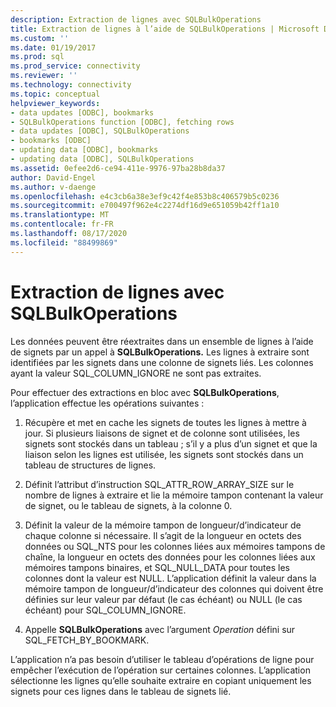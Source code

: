 ```yaml
---
description: Extraction de lignes avec SQLBulkOperations
title: Extraction de lignes à l’aide de SQLBulkOperations | Microsoft Docs
ms.custom: ''
ms.date: 01/19/2017
ms.prod: sql
ms.prod_service: connectivity
ms.reviewer: ''
ms.technology: connectivity
ms.topic: conceptual
helpviewer_keywords:
- data updates [ODBC], bookmarks
- SQLBulkOperations function [ODBC], fetching rows
- data updates [ODBC], SQLBulkOperations
- bookmarks [ODBC]
- updating data [ODBC], bookmarks
- updating data [ODBC], SQLBulkOperations
ms.assetid: 0efee2d6-ce94-411e-9976-97ba28b8da37
author: David-Engel
ms.author: v-daenge
ms.openlocfilehash: e4c3cb6a38e3ef9c42f4e853b8c406579b5c0236
ms.sourcegitcommit: e700497f962e4c2274df16d9e651059b42ff1a10
ms.translationtype: MT
ms.contentlocale: fr-FR
ms.lasthandoff: 08/17/2020
ms.locfileid: "88499869"
---
```

# <a name="fetching-rows-with-sqlbulkoperations"></a>Extraction de lignes avec SQLBulkOperations
Les données peuvent être réextraites dans un ensemble de lignes à l’aide de signets par un appel à **SQLBulkOperations.** Les lignes à extraire sont identifiées par les signets dans une colonne de signets liés. Les colonnes ayant la valeur SQL_COLUMN_IGNORE ne sont pas extraites.  
  
 Pour effectuer des extractions en bloc avec **SQLBulkOperations**, l’application effectue les opérations suivantes :  
  
1.  Récupère et met en cache les signets de toutes les lignes à mettre à jour. Si plusieurs liaisons de signet et de colonne sont utilisées, les signets sont stockés dans un tableau ; s’il y a plus d’un signet et que la liaison selon les lignes est utilisée, les signets sont stockés dans un tableau de structures de lignes.  
  
2.  Définit l’attribut d’instruction SQL_ATTR_ROW_ARRAY_SIZE sur le nombre de lignes à extraire et lie la mémoire tampon contenant la valeur de signet, ou le tableau de signets, à la colonne 0.  
  
3.  Définit la valeur de la mémoire tampon de longueur/d’indicateur de chaque colonne si nécessaire. Il s’agit de la longueur en octets des données ou SQL_NTS pour les colonnes liées aux mémoires tampons de chaîne, la longueur en octets des données pour les colonnes liées aux mémoires tampons binaires, et SQL_NULL_DATA pour toutes les colonnes dont la valeur est NULL. L’application définit la valeur dans la mémoire tampon de longueur/d’indicateur des colonnes qui doivent être définies sur leur valeur par défaut (le cas échéant) ou NULL (le cas échéant) pour SQL_COLUMN_IGNORE.  
  
4.  Appelle **SQLBulkOperations** avec l’argument *Operation* défini sur SQL_FETCH_BY_BOOKMARK.  
  
 L’application n’a pas besoin d’utiliser le tableau d’opérations de ligne pour empêcher l’exécution de l’opération sur certaines colonnes. L’application sélectionne les lignes qu’elle souhaite extraire en copiant uniquement les signets pour ces lignes dans le tableau de signets lié.
